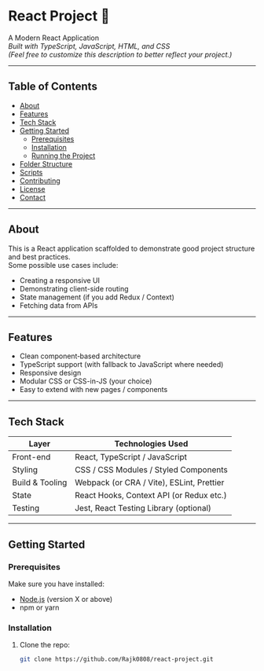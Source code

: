 # React Project 🚀

A Modern React Application  
*Built with TypeScript, JavaScript, HTML, and CSS*  
*(Feel free to customize this description to better reflect your project.)*

---

## Table of Contents

- [About](#about)  
- [Features](#features)  
- [Tech Stack](#tech-stack)  
- [Getting Started](#getting-started)  
  - [Prerequisites](#prerequisites)  
  - [Installation](#installation)  
  - [Running the Project](#running-the-project)  
- [Folder Structure](#folder-structure)  
- [Scripts](#scripts)  
- [Contributing](#contributing)  
- [License](#license)  
- [Contact](#contact)  

---

## About

This is a React application scaffolded to demonstrate good project structure and best practices.  
Some possible use cases include:

- Creating a responsive UI  
- Demonstrating client-side routing  
- State management (if you add Redux / Context)  
- Fetching data from APIs  

---

## Features

- Clean component‐based architecture  
- TypeScript support (with fallback to JavaScript where needed)  
- Responsive design  
- Modular CSS or CSS-in-JS (your choice)  
- Easy to extend with new pages / components  

---

## Tech Stack

| Layer         | Technologies Used                         |
|----------------|---------------------------------------------|
| Front-end      | React, TypeScript / JavaScript            |
| Styling        | CSS / CSS Modules / Styled Components      |
| Build & Tooling| Webpack (or CRA / Vite), ESLint, Prettier  |
| State          | React Hooks, Context API (or Redux etc.)   |
| Testing        | Jest, React Testing Library (optional)     |

---

## Getting Started

### Prerequisites

Make sure you have installed:

- [Node.js](https://nodejs.org/) (version X or above)  
- npm or yarn  

### Installation

1. Clone the repo:  
   ```bash
   git clone https://github.com/Rajk0808/react-project.git
